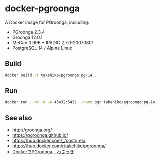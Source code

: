 # docker-pgroonga

A Docker image for PGroonga, including:

- PGroonga 2.3.4
- Groonga 12.0.1
- MeCab 0.996 + IPADIC 2.7.0-20070801
- PostgreSQL 14 / Alpine Linux

## Build

```sh
docker build -t takehiko/pgroonga:pg-14 .
```

## Run

```sh
docker run --rm -d -p 45432:5432 --name pgr takehiko/pgroonga:pg-14
```

## See also

- http://groonga.org/
- https://pgroonga.github.io/
- https://hub.docker.com/_/postgres/
- https://hub.docker.com/r/takehiko/pgroonga/
- [DockerでPGroonga - わさっき](https://takehikom.hateblo.jp/entry/20180130/1517314577)
